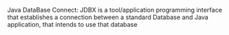 Java DataBase Connect:
JDBX is a tool/application programming interface that establishes a connection between a standard Database and Java application, that intends to use that database